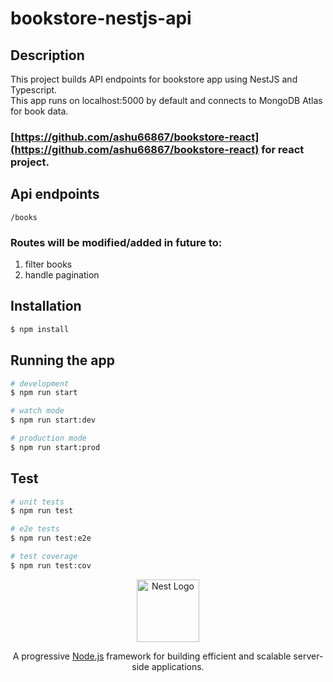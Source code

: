 # bookstore-nestjs-api

## Description
This project builds API endpoints for bookstore app using NestJS and Typescript.<br>
This app runs on localhost:5000 by default and connects to MongoDB Atlas for book data.<br>
### [https://github.com/ashu66867/bookstore-react](https://github.com/ashu66867/bookstore-react) for react project.

## Api endpoints
```
/books
```


### Routes will be modified/added in future to:
1. filter books
2. handle pagination


## Installation

```bash
$ npm install
```

## Running the app

```bash
# development
$ npm run start

# watch mode
$ npm run start:dev

# production mode
$ npm run start:prod
```

## Test

```bash
# unit tests
$ npm run test

# e2e tests
$ npm run test:e2e

# test coverage
$ npm run test:cov
```

<p align="center">
  <a href="http://nestjs.com/" target="blank"><img src="https://nestjs.com/img/logo-small.svg" width="100" alt="Nest Logo" /></a>
</p>

[circleci-image]: https://img.shields.io/circleci/build/github/nestjs/nest/master?token=abc123def456
[circleci-url]: https://circleci.com/gh/nestjs/nest

  <p align="center">A progressive <a href="http://nodejs.org" target="_blank">Node.js</a> framework for building efficient and scalable server-side applications.
  </p>
